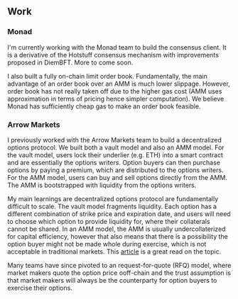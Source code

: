 ## Work

### Monad

I'm currently working with the Monad team to build the consensus client. It is a derivative of the Hotstuff consensus mechanism with improvements proposed in DiemBFT. More to come soon.

I also built a fully on-chain limit order book. Fundamentally, the main advantage of an order book over an AMM is much lower slippage. However, order book has not really taken off due to the higher gas cost (AMM uses approximation in terms of pricing hence simpler computation). We believe Monad has sufficiently cheap gas to make an order book feasible.


### Arrow Markets

I previously worked with the Arrow Markets team to build a decentralized options protocol. We built both a vault model and also an AMM model. For the vault model, users lock their underlier (e.g. ETH) into a smart contract and are essentially the options writers. Option buyers can then purchase options by paying a premium, which are distributed to the options writers. For the AMM model, users can buy and sell options directly from the AMM. The AMM is bootstrapped with liquidity from the options writers.

My main learnings are decentralized options protocol are fundamentally difficult to scale. The vault model fragments liquidity. Each option has a different combination of strike price and expiration date, and users will need to choose which option to provide liquidity for, where their collaterals cannot be shared. In an AMM model, the AMM is usually undercollaterized for capital efficiency, however that also means that there is a possibility the option buyer might not be made whole during exercise, which is not acceptable in traditional markets. This [article](https://revv.xyz/writing/defi-options-mapping-hype-to-reality) is a great read on the topic.

Many teams have since pivoted to an request-for-quote (RFQ) model, where market makers quote the option price ooff-chain and the trust assumption is that market makers will always be the counterparty for option buyers to exercise their options.
